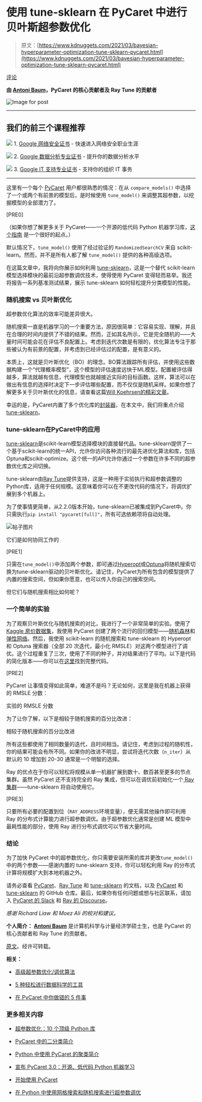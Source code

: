 # 使用 tune-sklearn 在 PyCaret 中进行贝叶斯超参数优化

> 原文：[https://www.kdnuggets.com/2021/03/bayesian-hyperparameter-optimization-tune-sklearn-pycaret.html](https://www.kdnuggets.com/2021/03/bayesian-hyperparameter-optimization-tune-sklearn-pycaret.html)

[评论](#comments)

**由 [Antoni Baum](https://www.linkedin.com/in/yard1/)，PyCaret 的核心贡献者及 Ray Tune 的贡献者**

![Image for post](../Images/6d8d95a8fe51f5d25a1b7858b0b0be43.png)

* * *

## 我们的前三个课程推荐

![](../Images/0244c01ba9267c002ef39d4907e0b8fb.png) 1\. [Google 网络安全证书](https://www.kdnuggets.com/google-cybersecurity) - 快速进入网络安全职业生涯

![](../Images/e225c49c3c91745821c8c0368bf04711.png) 2\. [Google 数据分析专业证书](https://www.kdnuggets.com/google-data-analytics) - 提升你的数据分析水平

![](../Images/0244c01ba9267c002ef39d4907e0b8fb.png) 3\. [Google IT 支持专业证书](https://www.kdnuggets.com/google-itsupport) - 支持你的组织 IT 事务

* * *

这里有一个每个 [PyCaret](https://github.com/pycaret/pycaret) 用户都很熟悉的情况：在从 `compare_models()` 中选择了一个或两个有前景的模型后，是时候使用 `tune_model()` 来调整其超参数，以挖掘模型的全部潜力了。

[PRE0]

（如果你想了解更多关于 PyCaret——一个开源的低代码 Python 机器学习库，[这个指南](https://pycaret.org/guide/) 是一个很好的起点。）

默认情况下，`tune_model()` 使用了经过验证的 `RandomizedSearchCV` 来自 scikit-learn。然而，并不是所有人都了解 `tune_model()` 提供的各种高级选项。

在这篇文章中，我将向你展示如何利用 [tune-sklearn](https://github.com/ray-project/tune-sklearn/)，这是一个替代 scikit-learn 模型选择模块的最前沿超参数调优技术，使得使用 PyCaret 变得轻而易举。我还将报告一系列基准测试结果，展示 tune-sklearn 如何轻松提升分类模型的性能。

### 随机搜索 vs 贝叶斯优化

超参数优化算法的效率可能差异很大。

随机搜索一直是机器学习的一个重要方法，原因很简单：它容易实现、理解，并且在合理的时间内提供了不错的结果。然而，正如其名所示，它是完全随机的——大量时间可能会花在评估不良配置上。考虑到迭代次数是有限的，优化算法专注于那些被认为有前景的配置，并考虑到已经评估过的配置，是有意义的。

本质上，这就是贝叶斯优化（BO）的理念。BO算法跟踪所有评估，并使用这些数据构建一个“代理概率模型”，这个模型的评估速度远快于ML模型。配置被评估得越多，算法就越有信息，代理模型也就越接近实际的目标函数。这样，算法可以在做出有信息的选择时决定下一步评估哪些配置，而不仅仅是随机采样。如果你想了解更多关于贝叶斯优化的信息，请查看这篇[Will Koehrsen的精彩文章](https://towardsdatascience.com/a-conceptual-explanation-of-bayesian-model-based-hyperparameter-optimization-for-machine-learning-b8172278050f)。

幸运的是，PyCaret内置了多个优化库的[封装器](https://pycaret.readthedocs.io/en/latest/api/regression.html#pycaret.regression.tune_model)，在本文中，我们将重点介绍[tune-sklearn](https://github.com/ray-project/tune-sklearn)。

### **tune-sklearn在PyCaret中的应用**

[tune-sklearn](https://docs.ray.io/en/master/tune/api_docs/sklearn.html)是scikit-learn模型选择模块的直接替代品。tune-sklearn提供了一个基于scikit-learn的统一API，允许你访问各种流行的最先进优化算法和库，包括Optuna和scikit-optimize。这个统一的API允许你通过一个参数在许多不同的超参数优化库之间切换。

tune-sklearn由[Ray Tune](https://docs.ray.io/en/latest/tune/index.html)提供支持，这是一种用于实验执行和超参数调整的Python库，适用于任何规模。这意味着你可以在不更改代码的情况下，将调优扩展到多个机器上。

为了使事情更简单，从2.2.0版本开始，tune-sklearn已被集成到PyCaret中。你只需执行`pip install "pycaret[full]"`，所有可选依赖项将自动处理。

![帖子图片](../Images/76a744240ca14371222bc358c86aa1d9.png)

它们是如何协同工作的

[PRE1]

只需在`tune_model()`中添加两个参数，即可通过[Hyperopt](http://hyperopt.github.io/hyperopt/)或[Optuna](https://optuna.org/)将随机搜索切换为tune-sklearn驱动的贝叶斯优化。请记住，PyCaret为所有包含的模型提供了内置的搜索空间，但如果你愿意，也可以传入你自己的搜索空间。

但它们与随机搜索相比如何呢？

### **一个简单的实验**

为了观察贝叶斯优化与随机搜索的对比，我进行了一个非常简单的实验。使用了[ Kaggle 房价数据集](https://www.kaggle.com/c/house-prices-advanced-regression-techniques/datasets)，我使用 PyCaret 创建了两个流行的回归模型——[随机森林](https://scikit-learn.org/stable/modules/generated/sklearn.ensemble.RandomForestRegressor.html)和[弹性网络](https://scikit-learn.org/stable/modules/generated/sklearn.linear_model.ElasticNet.html?highlight=elasticnet#sklearn.linear_model.ElasticNet)。然后，我使用 scikit-learn 的随机搜索和 tune-sklearn 的 Hyperopt 和 Optuna 搜索器（全部 20 次迭代，最小化 RMSLE）对这两个模型进行了调优。这个过程重复了三次，使用了不同的种子，并对结果进行了平均。以下是代码的简化版本——你可以在[这里](https://gist.github.com/Yard1/97dd054f0a5b154ffdc08df7899ba893)找到完整代码。

[PRE2]

PyCaret 让事情变得如此简单，难道不是吗？无论如何，这里是我在机器上获得的 RMSLE 分数：

实验的 RMSLE 分数

为了让你了解，以下是相较于随机搜索的百分比改进：

相较于随机搜索的百分比改进

所有这些都使用了相同数量的迭代，且时间相当。请记住，考虑到过程的随机性，你的结果可能会有所不同。如果你的改进不明显，尝试将迭代次数（`n_iter`）从默认的 10 增加到 20-30 通常是一个明智的选择。

Ray 的优点在于你可以轻松将规模从单一机器扩展到数十、数百甚至更多的节点集群。虽然 PyCaret 还不支持完全的 Ray 集成，但可以在调优前初始化一个[ Ray 集群](https://docs.ray.io/en/master/cluster/index.html)——tune-sklearn 将自动使用它。

[PRE3]

只要所有必要的配置到位（`RAY_ADDRESS`环境变量），便无需其他操作即可利用 Ray 的分布式计算能力进行超参数调优。由于超参数优化通常是创建 ML 模型中最耗性能的部分，使用 Ray 进行分布式调优可以节省大量时间。

### 结论

为了加快 PyCaret 中的超参数优化，你只需要安装所需的库并更改`tune_model()`中的两个参数——感谢内置的 tune-sklearn 支持，你可以轻松利用 Ray 的分布式计算将规模扩大到本地机器之外。

请务必查看 [PyCaret](https://pycaret.readthedocs.io/)、[Ray Tune](https://docs.ray.io/en/latest/tune/index.html) 和 [tune-sklearn](https://docs.ray.io/en/latest/tune/api_docs/sklearn.html) 的文档，以及 [PyCaret](https://github.com/pycaret/pycaret) 和 [tune-sklearn](https://github.com/ray-project/tune-sklearn) 的 GitHub 仓库。最后，如果你有任何问题或想与社区联系，请加入 [PyCaret 的 Slack](https://pycaret.slack.com/) 和 [Ray 的 Discourse](https://discuss.ray.io/)。

*感谢 Richard Liaw 和 Moez Ali 的校对和建议。*

**个人简介： [Antoni Baum](https://www.linkedin.com/in/yard1/)** 是计算机科学与计量经济学硕士生，也是 PyCaret 的核心贡献者和 Ray Tune 的贡献者。

[原文](https://medium.com/distributed-computing-with-ray/bayesian-hyperparameter-optimization-with-tune-sklearn-in-pycaret-a33b1592662f)。经许可转载。

**相关：**

+   [高级超参数优化/调优算法](/2020/11/algorithms-for-advanced-hyper-parameter-optimization-tuning.html)

+   [5 种轻松进行数据科学的工具](/2021/01/5-tools-effortless-data-science.html)

+   [在 PyCaret 中你做错的 5 件事](/2020/11/5-things-doing-wrong-pycaret.html)

### 更多相关内容

+   [超参数优化：10 个顶级 Python 库](https://www.kdnuggets.com/2023/01/hyperparameter-optimization-10-top-python-libraries.html)

+   [PyCaret 中的二分类简介](https://www.kdnuggets.com/2021/12/introduction-binary-classification-pycaret.html)

+   [Python 中使用 PyCaret 的聚类简介](https://www.kdnuggets.com/2021/12/introduction-clustering-python-pycaret.html)

+   [宣布 PyCaret 3.0：开源、低代码 Python 机器学习](https://www.kdnuggets.com/2023/03/announcing-pycaret-30-opensource-lowcode-machine-learning-python.html)

+   [开始使用 PyCaret](https://www.kdnuggets.com/2022/11/getting-started-pycaret.html)

+   [在 Python 中使用网格搜索和随机搜索进行超参数调优](https://www.kdnuggets.com/2022/10/hyperparameter-tuning-grid-search-random-search-python.html)
